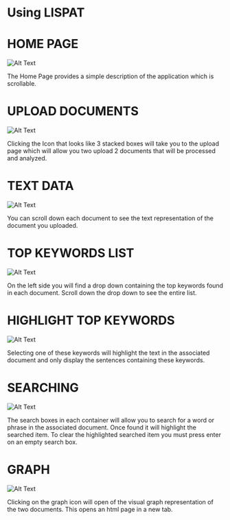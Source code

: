 # Using LISPAT

# HOME PAGE

![Alt Text](https://media.giphy.com/media/3ddTZzA8eQjU6tNZhS/giphy.gif)

The Home Page provides a simple description of the application which is scrollable.

# UPLOAD DOCUMENTS

![Alt Text](https://media.giphy.com/media/1dMgqy5eYi1KrUHnFP/giphy.gif)

Clicking the Icon that looks like 3 stacked boxes will take you to the upload page which will allow you two upload 2 documents that will be processed and analyzed.

# TEXT DATA

![Alt Text](https://media.giphy.com/media/1BhDdTct7NeLBoZjgy/giphy.gif)

You can scroll down each document to see the text representation of the document you uploaded.

# TOP KEYWORDS LIST

![Alt Text](https://media.giphy.com/media/MVi361qm6uxkJ9s0xP/giphy.gif)

On the left side you will find a drop down containing the top keywords found in each document. Scroll down the drop down to see the entire list.

# HIGHLIGHT TOP KEYWORDS

![Alt Text](https://media.giphy.com/media/vgtU7ruLUIXox5MYSW/giphy.gif)

Selecting one of these keywords will highlight the text in the associated document and only display the sentences containing these keywords.

# SEARCHING

![Alt Text](https://media.giphy.com/media/2kXLQz2Y2Aly6Bcp0n/giphy.gif)

The search boxes in each container will allow you to search for a word or phrase in the associated document. Once found it will highlight the searched item. To clear the highlighted searched item you must press enter on an empty search box.

# GRAPH

![Alt Text](https://media.giphy.com/media/xVvmGhXgwJ9Qv1pYm1/giphy.gif)

Clicking on the graph icon will open of the visual graph representation of the two documents. This opens an html page in a new tab.
